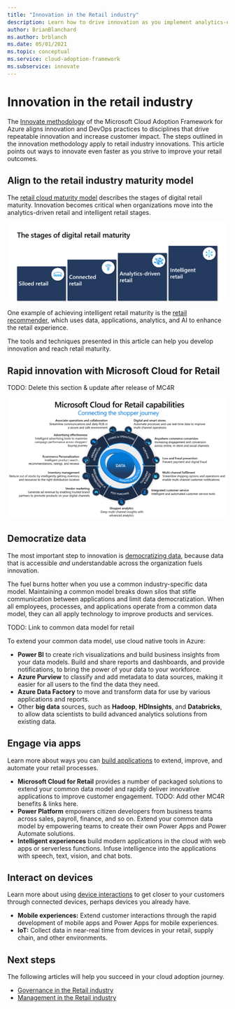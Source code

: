 ```yaml
---
title: "Innovation in the Retail industry"
description: Learn how to drive innovation as you implement analytics-driven and intelligent techniques. Reach retail maturity and improve your results.
author: BrianBlanchard
ms.author: brblanch
ms.date: 05/01/2021
ms.topic: conceptual
ms.service: cloud-adoption-framework
ms.subservice: innovate
---
```


# Innovation in the retail industry

The [Innovate methodology](../../innovate/index.md) of the Microsoft Cloud Adoption Framework for Azure aligns innovation and DevOps practices to disciplines that drive repeatable innovation and increase customer impact. The steps outlined in the innovation methodology apply to retail industry innovations. This article points out ways to innovate even faster as you strive to improve your retail outcomes.

## Align to the retail industry maturity model

The [retail cloud maturity model](./retail-cloud-maturity.md) describes the stages of digital retail maturity. Innovation becomes critical when organizations move into the analytics-driven retail and intelligent retail stages.

[![Retail cloud maturity](./media/maturity-model.png)](./retail-cloud-maturity.md)

One example of achieving intelligent retail maturity is the [retail recommender](./improve-retail-experience.md), which uses data, applications, analytics, and AI to enhance the retail experience.

The tools and techniques presented in this article can help you develop innovation and reach retail maturity.

## Rapid innovation with Microsoft Cloud for Retail

TODO: Delete this section & update after release of MC4R

[![Microsoft cloud for retail](./media/mc4r.png)](./media/mc4r.png#lightbox)

## Democratize data

The most important step to innovation is [democratizing data](../../innovate/best-practices/data.md), because data that is accessible *and* understandable across the organization fuels innovation.

The fuel burns hotter when you use a common industry-specific data model. Maintaining a common model breaks down silos that stifle communication between applications and limit data democratization. When all employees, processes, and applications operate from a common data model, they can all apply technology to improve products and services.

TODO: Link to common data model for retail

To extend your common data model, use cloud native tools in Azure:

- **Power BI** to create rich visualizations and build business insights from your data models. Build and share reports and dashboards, and provide notifications, to bring the power of your data to your workforce.
- **Azure Purview** to classify and add metadata to data sources, making it easier for all users to the find the data they need.
- **Azure Data Factory** to move and transform data for use by various applications and reports.
- Other **big data** sources, such as **Hadoop**, **HDInsights**, and **Databricks**, to allow data scientists to build advanced analytics solutions from existing data.

## Engage via apps

Learn more about ways you can [build applications](../../innovate/best-practices/apps.md) to extend, improve, and automate your retail processes.

- **Microsoft Cloud for Retail** provides a number of packaged solutions to extend your common data model and rapidly deliver innovative applications to improve customer engagement. TODO: Add other MC4R benefits & links here.
- **Power Platform** empowers citizen developers from business teams across sales, payroll, finance, and so on. Extend your common data model by empowering teams to create their own Power Apps and Power Automate solutions.
- **Intelligent experiences** build modern applications in the cloud with web apps or serverless functions. Infuse intelligence into the applications with speech, text, vision, and chat bots.

## Interact on devices

Learn more about using [device interactions](../../innovate/best-practices/devices.md) to get closer to your customers through connected devices, perhaps devices you already have.

- **Mobile experiences:** Extend customer interactions through the rapid development of mobile apps and Power Apps for mobile experiences.
- **IoT:** Collect data in near-real time from devices in your retail, supply chain, and other environments.

## Next steps

The following articles will help you succeed in your cloud adoption journey.

- [Governance in the Retail industry](./govern.md)
- [Management in the Retail industry](./manage.md)

